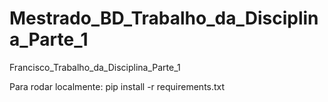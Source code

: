 # Mestrado_BD_Trabalho_da_Disciplina_Parte_1
Francisco_Trabalho_da_Disciplina_Parte_1

Para rodar localmente: 
pip install -r requirements.txt
